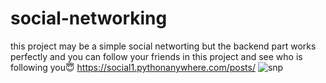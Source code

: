 # social-networking



this project may be a simple social networting but the backend part works perfectly and you can follow your friends in this project and see who is following you:innocent: https://social1.pythonanywhere.com/posts/   ![snp](https://user-images.githubusercontent.com/83788662/142362660-c1c021b1-ae37-4325-9d49-ca35fb211732.jpg)
